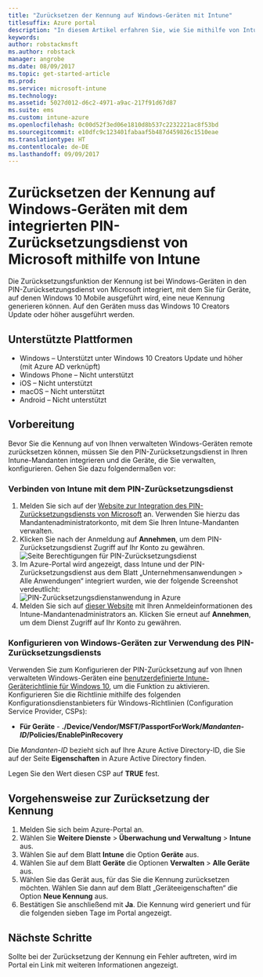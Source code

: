 ```yaml
---
title: "Zurücksetzen der Kennung auf Windows-Geräten mit Intune"
titlesuffix: Azure portal
description: "In diesem Artikel erfahren Sie, wie Sie mithilfe von Intune die Kennung auf Windows-Geräten mit dem integrierten PIN-Zurücksetzungsdienst von Microsoft zurücksetzen können."
keywords: 
author: robstackmsft
ms.author: robstack
manager: angrobe
ms.date: 08/09/2017
ms.topic: get-started-article
ms.prod: 
ms.service: microsoft-intune
ms.technology: 
ms.assetid: 5027d012-d6c2-4971-a9ac-217f91d67d87
ms.suite: ems
ms.custom: intune-azure
ms.openlocfilehash: 0c00d52f3ed06e1810d8b537c2232221ac8f53bd
ms.sourcegitcommit: e10dfc9c123401fabaaf5b487d459826c1510eae
ms.translationtype: HT
ms.contentlocale: de-DE
ms.lasthandoff: 09/09/2017
---
```

# <a name="reset-the-passcode-on-windows-devices-integrated-with-the-microsoft-pin-reset-service-using-intune"></a>Zurücksetzen der Kennung auf Windows-Geräten mit dem integrierten PIN-Zurücksetzungsdienst von Microsoft mithilfe von Intune

Die Zurücksetzungsfunktion der Kennung ist bei Windows-Geräten in den PIN-Zurücksetzungsdienst von Microsoft integriert, mit dem Sie für Geräte, auf denen Windows 10 Mobile ausgeführt wird, eine neue Kennung generieren können. Auf den Geräten muss das Windows 10 Creators Update oder höher ausgeführt werden.

## <a name="supported-platforms"></a>Unterstützte Plattformen

- Windows – Unterstützt unter Windows 10 Creators Update und höher (mit Azure AD verknüpft)
- Windows Phone – Nicht unterstützt
- iOS – Nicht unterstützt
- macOS – Nicht unterstützt
- Android – Nicht unterstützt


## <a name="before-you-start"></a>Vorbereitung

Bevor Sie die Kennung auf von Ihnen verwalteten Windows-Geräten remote zurücksetzen können, müssen Sie den PIN-Zurücksetzungsdienst in Ihren Intune-Mandanten integrieren und die Geräte, die Sie verwalten, konfigurieren. Gehen Sie dazu folgendermaßen vor:

### <a name="connect-intune-with-the-pin-reset-service"></a>Verbinden von Intune mit dem PIN-Zurücksetzungsdienst

1. Melden Sie sich auf der [Website zur Integration des PIN-Zurücksetzungsdiensts von Microsoft](https://login.windows.net/common/oauth2/authorize?response_type=code&client_id=b8456c59-1230-44c7-a4a2-99b085333e84&resource=https%3A%2F%2Fgraph.windows.net&redirect_uri=https%3A%2F%2Fcred.microsoft.com&state=e9191523-6c2f-4f1d-a4f9-c36f26f89df0&prompt=admin_consent) an. Verwenden Sie hierzu das Mandantenadministratorkonto, mit dem Sie Ihren Intune-Mandanten verwalten.
2. Klicken Sie nach der Anmeldung auf **Annehmen**, um dem PIN-Zurücksetzungsdienst Zugriff auf Ihr Konto zu gewähren.<br>
![Seite Berechtigungen für PIN-Zurücksetzungsdienst](./media/pin-reset-service-application.png)
3. Im Azure-Portal wird angezeigt, dass Intune und der PIN-Zurücksetzungsdienst aus dem Blatt „Unternehmensanwendungen > Alle Anwendungen“ integriert wurden, wie der folgende Screenshot verdeutlicht:<br>
![PIN-Zurücksetzungsdienstanwendung in Azure](./media/pin-reset-service-home-screen.png)
4. Melden Sie sich auf [dieser Website](https://login.windows.net/common/oauth2/authorize?response_type=code&client_id=9115dd05-fad5-4f9c-acc7-305d08b1b04e&resource=https%3A%2F%2Fcred.microsoft.com%2F&redirect_uri=ms-appx-web%3A%2F%2FMicrosoft.AAD.BrokerPlugin%2F9115dd05-fad5-4f9c-acc7-305d08b1b04e&state=6765f8c5-f4a7-4029-b667-46a6776ad611&prompt=admin_consent) mit Ihren Anmeldeinformationen des Intune-Mandantenadministrators an. Klicken Sie erneut auf **Annehmen**, um dem Dienst Zugriff auf Ihr Konto zu gewähren.

### <a name="configure-windows-devices-to-use-pin-reset"></a>Konfigurieren von Windows-Geräten zur Verwendung des PIN-Zurücksetzungsdiensts

Verwenden Sie zum Konfigurieren der PIN-Zurücksetzung auf von Ihnen verwalteten Windows-Geräten eine [benutzerdefinierte Intune-Geräterichtlinie für Windows 10](custom-settings-windows-10.md), um die Funktion zu aktivieren. Konfigurieren Sie die Richtlinie mithilfe des folgenden Konfigurationsdienstanbieters für Windows-Richtlinien (Configuration Service Provider, CSPs):


- **Für Geräte** - **./Device/Vendor/MSFT/PassportForWork/*Mandanten-ID*/Policies/EnablePinRecovery**

Die *Mandanten-ID* bezieht sich auf Ihre Azure Active Directory-ID, die Sie auf der Seite **Eigenschaften** in Azure Active Directory finden.

Legen Sie den Wert diesen CSP auf **TRUE** fest.

## <a name="steps-to-reset-the-passcode"></a>Vorgehensweise zur Zurücksetzung der Kennung

1. Melden Sie sich beim Azure-Portal an.
2. Wählen Sie **Weitere Dienste** > **Überwachung und Verwaltung** > **Intune** aus.
3. Wählen Sie auf dem Blatt **Intune** die Option **Geräte** aus.
4. Wählen Sie auf dem Blatt **Geräte** die Optionen **Verwalten** > **Alle Geräte** aus.
5. Wählen Sie das Gerät aus, für das Sie die Kennung zurücksetzen möchten. Wählen Sie dann auf dem Blatt „Geräteeigenschaften“ die Option **Neue Kennung** aus.
6. Bestätigen Sie anschließend mit **Ja**. Die Kennung wird generiert und für die folgenden sieben Tage im Portal angezeigt.

## <a name="next-steps"></a>Nächste Schritte

Sollte bei der Zurücksetzung der Kennung ein Fehler auftreten, wird im Portal ein Link mit weiteren Informationen angezeigt.


